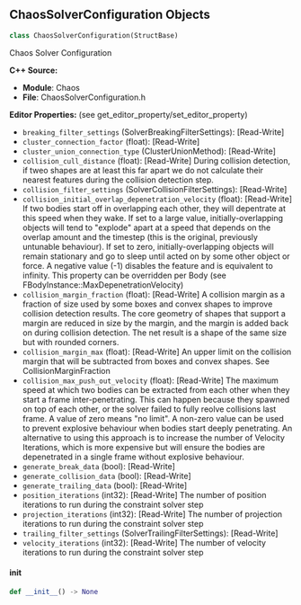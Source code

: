 ## ChaosSolverConfiguration Objects

```python
class ChaosSolverConfiguration(StructBase)
```

Chaos Solver Configuration

**C++ Source:**

- **Module**: Chaos
- **File**: ChaosSolverConfiguration.h

**Editor Properties:** (see get_editor_property/set_editor_property)

- ``breaking_filter_settings`` (SolverBreakingFilterSettings):  [Read-Write]
- ``cluster_connection_factor`` (float):  [Read-Write]
- ``cluster_union_connection_type`` (ClusterUnionMethod):  [Read-Write]
- ``collision_cull_distance`` (float):  [Read-Write] During collision detection, if tweo shapes are at least this far apart we do not calculate their nearest features
  during the collision detection step.
- ``collision_filter_settings`` (SolverCollisionFilterSettings):  [Read-Write]
- ``collision_initial_overlap_depenetration_velocity`` (float):  [Read-Write] If two bodies start off in overlapping each other, they will depentrate at this speed when they wake.
  If set to a large value, initially-overlapping objects will tend to "explode" apart at a speed that depends on the
  overlap amount and the timestep (this is the original, previously untunable behaviour). If set to zero,
  initially-overlapping objects will remain stationary and go to sleep until acted on by some other object or force.
  A negative value (-1) disables the feature and is equivalent to infinity.
  This property can be overridden per Body (see FBodyInstance::MaxDepenetrationVelocity)
- ``collision_margin_fraction`` (float):  [Read-Write] A collision margin as a fraction of size used by some boxes and convex shapes to improve collision detection results.
  The core geometry of shapes that support a margin are reduced in size by the margin, and the margin
  is added back on during collision detection. The net result is a shape of the same size but with rounded corners.
- ``collision_margin_max`` (float):  [Read-Write] An upper limit on the collision margin that will be subtracted from boxes and convex shapes. See CollisionMarginFraction
- ``collision_max_push_out_velocity`` (float):  [Read-Write] The maximum speed at which two bodies can be extracted from each other when they start a frame inter-penetrating. This can
  happen because they spawned on top of each other, or the solver failed to fully reolve collisions last frame. A value of
  zero means "no limit". A non-zero value can be used to prevent explosive behaviour when bodies start deeply penetrating.
  An alternative to using this approach is to increase the number of Velocity Iterations, which is more expensive but will
  ensure the bodies are depenetrated in a single frame without explosive behaviour.
- ``generate_break_data`` (bool):  [Read-Write]
- ``generate_collision_data`` (bool):  [Read-Write]
- ``generate_trailing_data`` (bool):  [Read-Write]
- ``position_iterations`` (int32):  [Read-Write] The number of position iterations to run during the constraint solver step
- ``projection_iterations`` (int32):  [Read-Write] The number of projection iterations to run during the constraint solver step
- ``trailing_filter_settings`` (SolverTrailingFilterSettings):  [Read-Write]
- ``velocity_iterations`` (int32):  [Read-Write] The number of velocity iterations to run during the constraint solver step

<a id="unreal.ChaosSolverConfiguration.__init__"></a>

#### __init__

```python
def __init__() -> None
```

<a id="unreal.ChaosDebugSubstepControl"></a>